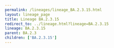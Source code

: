 ```yaml
---
permalink: /lineages/lineage_BA.2.3.15.html
layout: lineage_page
title: Lineage BA.2.3.15
redirect_to: ../lineage.html?lineage=BA.2.3.15
lineage: BA.2.3.15
parent: BA.2.3
children: ['BA.2.3.15']
---
```


